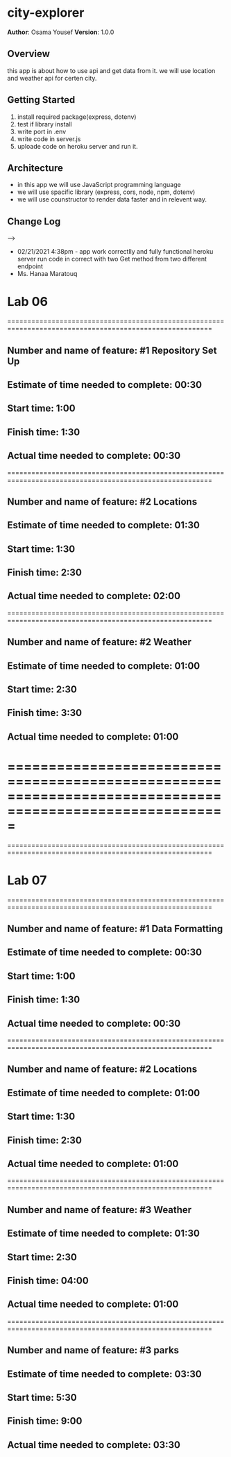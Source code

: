 # city-explorer


**Author**: Osama Yousef
**Version**: 1.0.0 

## Overview
<!-- Provide a high level overview of what this application is and why you are building it, beyond the fact that it's an assignment for this class. (i.e. What's your problem domain?) -->
this app is about how to use api and get data from it.
we will use location and weather api for certen city.  

## Getting Started
<!-- What are the steps that a user must take in order to build this app on their own machine and get it running? -->
1. install required package(express, dotenv)
2. test if library install 
3. write port in .env
4. write code in server.js 
5. uploade code on heroku server and run it.

## Architecture
<!-- Provide a detailed description of the application design. What technologies (languages, libraries, etc) you're using, and any other relevant design information. -->
- in this app we will use JavaScript programming language 
- we will use spacific library (express, cors, node, npm, dotenv)
- we will use counstructor to render data faster and in relevent  way.

## Change Log
<!-- Use this area to document the iterative changes made to your application as each feature is successfully implemented. Use time stamps. Here's an examples:

01-01-2001 4:59pm - Application now has a fully-functional express server, with a GET route for the location resource.

## Credits and Collaborations
<!-- Give credit (and a link) to other people or resources that helped you build this application. -->
-->
- 02/21/2021 4:38pm - app work correctlly and fully functional heroku server run code in correct with two Get method from two different endpoint 
- Ms. Hanaa Maratouq 

# Lab 06
=========================================================================================================
## Number and name of feature: #1 Repository Set Up

## Estimate of time needed to complete: 00:30

## Start time: 1:00

## Finish time: 1:30

## Actual time needed to complete: 00:30

=========================================================================================================
## Number and name of feature: #2 Locations

## Estimate of time needed to complete: 01:30

## Start time: 1:30

## Finish time: 2:30

## Actual time needed to complete: 02:00
=========================================================================================================
## Number and name of feature: #2 Weather

## Estimate of time needed to complete: 01:00

## Start time: 2:30

## Finish time: 3:30

## Actual time needed to complete: 01:00

=========================================================================================================
=========================================================================================================
=========================================================================================================


# Lab 07
=========================================================================================================
## Number and name of feature: #1 Data Formatting

## Estimate of time needed to complete: 00:30

## Start time: 1:00

## Finish time: 1:30

## Actual time needed to complete: 00:30

=========================================================================================================
## Number and name of feature: #2 Locations

## Estimate of time needed to complete: 01:00

## Start time: 1:30

## Finish time: 2:30

## Actual time needed to complete: 01:00
=========================================================================================================
## Number and name of feature: #3 Weather

## Estimate of time needed to complete: 01:30

## Start time: 2:30

## Finish time: 04:00

## Actual time needed to complete: 01:00
=========================================================================================================
## Number and name of feature: #3 parks

## Estimate of time needed to complete: 03:30

## Start time: 5:30

## Finish time: 9:00

## Actual time needed to complete: 03:30